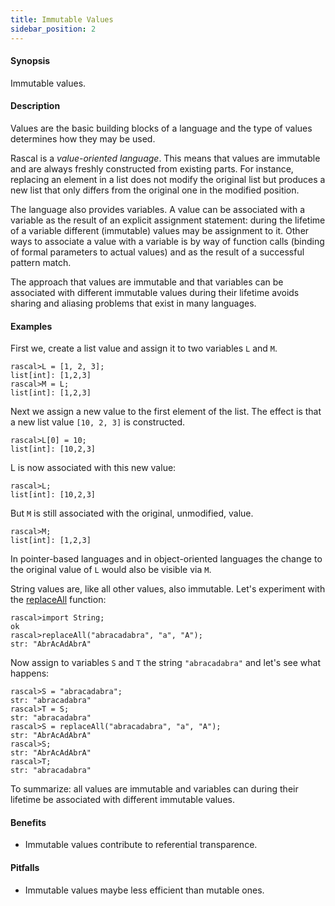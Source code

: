 ```yaml
---
title: Immutable Values
sidebar_position: 2
---
```


#### Synopsis

Immutable values.

#### Description

Values are the basic building blocks of a language and the type of values determines how they may be used.

Rascal is a _value-oriented language_. This means that values are immutable and are always freshly constructed from existing parts.
For instance, replacing an element in a list does not modify the original list but produces a new list that only differs
from the original one in the modified position.

The language also provides variables. A value can be associated with a variable as the result of an explicit assignment statement: during the lifetime of a variable different (immutable) values may be assignment to it. Other ways to associate a value with a variable is by way of function calls (binding of formal parameters to actual values) and as the result of a successful pattern match.

The approach that values are immutable and that variables can be associated with different immutable values during their lifetime avoids
sharing and aliasing problems that exist in many languages. 

#### Examples

First we, create a list value and assign it to two variables `L` and `M`.

```rascal-shell 
rascal>L = [1, 2, 3];
list[int]: [1,2,3]
rascal>M = L;
list[int]: [1,2,3]
```
Next we assign a new value to the first element of the list. The effect is that a new list value `[10, 2, 3]` is constructed.

```rascal-shell ,continue
rascal>L[0] = 10;
list[int]: [10,2,3]
```
L is now associated with this new value:

```rascal-shell ,continue
rascal>L;
list[int]: [10,2,3]
```
But `M` is still associated with the original, unmodified, value.

```rascal-shell ,continue
rascal>M;
list[int]: [1,2,3]
```
In pointer-based languages and in object-oriented languages the change to the original value of `L` would also be visible
via `M`.


String values are, like all other values, also immutable. Let's experiment with the [replaceAll](../../Library/String.md#String-replaceAll) function:

```rascal-shell 
rascal>import String;
ok
rascal>replaceAll("abracadabra", "a", "A");
str: "AbrAcAdAbrA"
```
Now assign to variables `S` and `T` the string `"abracadabra"` and let's see what happens:

```rascal-shell ,continue
rascal>S = "abracadabra";
str: "abracadabra"
rascal>T = S;
str: "abracadabra"
rascal>S = replaceAll("abracadabra", "a", "A");
str: "AbrAcAdAbrA"
rascal>S;
str: "AbrAcAdAbrA"
rascal>T;
str: "abracadabra"
```

To summarize: all values are immutable and variables can during their lifetime be associated with different immutable values.


#### Benefits

*  Immutable values contribute to referential transparence.

#### Pitfalls

*  Immutable values maybe less efficient than mutable ones.



